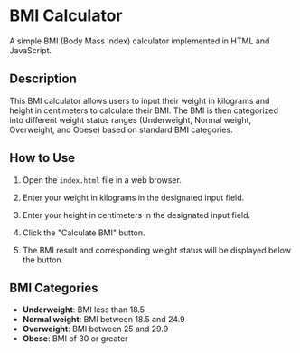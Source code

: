 # BMI Calculator

A simple BMI (Body Mass Index) calculator implemented in HTML and JavaScript.

## Description

This BMI calculator allows users to input their weight in kilograms and height in centimeters to calculate their BMI. The BMI is then categorized into different weight status ranges (Underweight, Normal weight, Overweight, and Obese) based on standard BMI categories.

## How to Use

1. Open the `index.html` file in a web browser.

2. Enter your weight in kilograms in the designated input field.

3. Enter your height in centimeters in the designated input field.

4. Click the "Calculate BMI" button.

5. The BMI result and corresponding weight status will be displayed below the button.

## BMI Categories

- **Underweight**: BMI less than 18.5
- **Normal weight**: BMI between 18.5 and 24.9
- **Overweight**: BMI between 25 and 29.9
- **Obese**: BMI of 30 or greater


